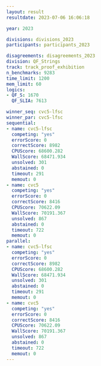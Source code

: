 ```yaml
---
layout: result
resultdate: 2023-07-06 16:06:18

year: 2023

divisions: divisions_2023
participants: participants_2023

disagreements: disagreements_2023
division: QF_Strings
track: track_proof_exhibition
n_benchmarks: 9283
time_limit: 1200
mem_limit: 60
logics:
- QF_S: 1670
  QF_SLIA: 7613

winner_seq: cvc5-lfsc
winner_par: cvc5-lfsc
sequential:
- name: cvc5-lfsc
  competing: "yes"
  errorScore: 0
  correctScore: 8982
  CPUScore: 68600.282
  WallScore: 68471.934
  unsolved: 301
  abstained: 0
  timeout: 291
  memout: 0
- name: cvc5
  competing: "yes"
  errorScore: 0
  correctScore: 8416
  CPUScore: 70622.09
  WallScore: 70191.367
  unsolved: 867
  abstained: 0
  timeout: 722
  memout: 0
parallel:
- name: cvc5-lfsc
  competing: "yes"
  errorScore: 0
  correctScore: 8982
  CPUScore: 68600.282
  WallScore: 68471.934
  unsolved: 301
  abstained: 0
  timeout: 291
  memout: 0
- name: cvc5
  competing: "yes"
  errorScore: 0
  correctScore: 8416
  CPUScore: 70622.09
  WallScore: 70191.367
  unsolved: 867
  abstained: 0
  timeout: 722
  memout: 0
---
```

